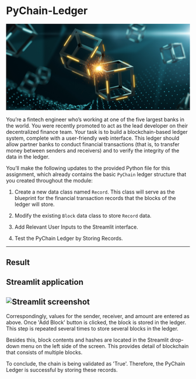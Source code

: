 # PyChain-Ledger

![PyChain Ledger](Images/application-image.png)

You’re a fintech engineer who’s working at one of the five largest banks in the world. You were recently promoted to act as the lead developer on their decentralized finance team. Your task is to build a blockchain-based ledger system, complete with a user-friendly web interface. This ledger should allow partner banks to conduct financial transactions (that is, to transfer money between senders and receivers) and to verify the integrity of the data in the ledger.

You’ll make the following updates to the provided Python file for this assignment, which already contains the basic `PyChain` ledger structure that you created throughout the module:

1. Create a new data class named `Record`. This class will serve as the blueprint for the financial transaction records that the blocks of the ledger will store.

2. Modify the existing `Block` data class to store `Record` data.

3. Add Relevant User Inputs to the Streamlit interface.

4. Test the PyChain Ledger by Storing Records.

---

## Result 

## Streamlit application


## ![Streamlit screenshot]()


Correspondingly, values for the sender, receiver, and amount are entered as above.  Once 'Add Block' button is clicked, the block is stored in the ledger.  This step is repeated several times to store several blocks in the ledger.  

Besides this, block contents and hashes are located in the Streamlit drop-down menu on the left side of the screen.  This provides detail of blockchain that consists of multiple blocks.

To conclude, the chain is being validated as 'True'.  Therefore, the PyChain Ledger is successful by storing these records.
